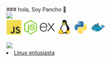 <div>
  <div>### hola, Soy Pancho 👋</div>
  <div>
    <img src="https://giphy.com/gifs/south-park-by-me-cartman-vsC7gewdX8tfq" width="200"/>
  </div>
</div>


<div align="left" >
  <img src="https://github.com/Francisco-LP/iconos/blob/main/javascript/javascript.svg" width=40/>
  <img src="https://github.com/Francisco-LP/iconos/blob/main/nodejs/nodejs.svg" width=40/>
  <img src="https://github.com/Francisco-LP/iconos/blob/main/express/express.svg" width=40/>
  <img src="https://github.com/Francisco-LP/iconos/blob/main/linux/linux.svg" width=40/>
  <img src="https://github.com/Francisco-LP/iconos/blob/main/python/python.svg" width=40/>
  <img src="https://github.com/Francisco-LP/iconos/blob/main/docker/docker.svg" width=40/>
</div>
<br>
<div>
    <a href="https://www.linkedin.com/in/francisco-lagos-ponce/" target="_blank">
    <img src="https://img.shields.io/badge/Linkedin-blue"
</div>
<br>
<div>
    <li>
        Linux entusiasta
    </li>
</div>
<!--
**Francisco-LP/Francisco-LP** is a ✨ _special_ ✨ repository because its `README.md` (this file) appears on your GitHub profile.

Here are some ideas to get you started:

- 🔭 I’m currently working on ...
- 🌱 I’m currently learning ...
- 👯 I’m looking to collaborate on ...
- 🤔 I’m looking for help with ...
- 💬 Ask me about ...
- 📫 How to reach me: ...
- 😄 Pronouns: ...
- ⚡ Fun fact: ...
-->
